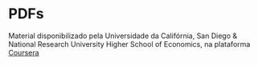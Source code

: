 # PDFs

Material disponibilizado pela Universidade da Califórnia, San Diego & National Research University Higher School of Economics, na plataforma [Coursera](https://www.coursera.org/learn/number-theory-cryptography)